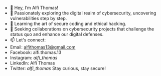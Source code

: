 - 👋 Hey, I’m Alfi Thomas!
- 🔐 Passionately exploring the digital realm of cybersecurity, uncovering vulnerabilities step by step.
- 🌱 Learning the art of secure coding and ethical hacking.
- 💼 Seeking collaborations on cybersecurity projects that challenge the status quo and enhance our digital defenses.
- 📫 Let's connect:
- Email: alfithomas13@gmail.com
- Facebook: alfi.thomas.13
- Instagram: _alfi_thomas_
- LinkedIn: Alfi Thomas
- Twitter: _alfi_thomas_
Stay curious, stay secure!
